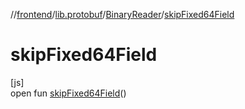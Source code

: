 //[frontend](../../../index.md)/[lib.protobuf](../index.md)/[BinaryReader](index.md)/[skipFixed64Field](skip-fixed64-field.md)

# skipFixed64Field

[js]\
open fun [skipFixed64Field](skip-fixed64-field.md)()
